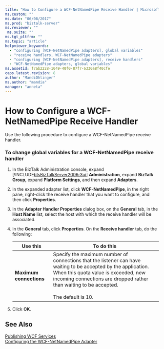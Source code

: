 ```yaml
---
title: "How to Configure a WCF-NetNamedPipe Receive Handler | Microsoft Docs"
ms.custom: ""
ms.date: "06/08/2017"
ms.prod: "biztalk-server"
ms.reviewer: ""
 ms.suite: ""
ms.tgt_pltfrm: ""
ms.topic: "article"
helpviewer_keywords: 
  - "configuring [WCF-NetNamedPipe adapters], global variables"
  - "receive handlers, WCF-NetNamedPipe adapters"
  - "configuring [WCF-NetNamedPipe adapters], receive handlers"
  - "WCF-NetNamedPipe adapters, global variables"
ms.assetid: f7ab2228-1049-40f0-87f7-6330a8f40cfe
caps.latest.revision: 8
author: "MandiOhlinger"
ms.author: "mandia"
manager: "anneta"
---
```

# How to Configure a WCF-NetNamedPipe Receive Handler
Use the following procedure to configure a WCF-NetNamedPipe receive handler.  
  
### To change global variables for a WCF-NetNamedPipe receive handler  
  
1.  In the BizTalk Administration console, expand [!INCLUDE[btsBizTalkServer2006r3ui](../includes/btsbiztalkserver2006r3ui-md.md)] **Administration**, expand **BizTalk Group**, expand **Platform Settings**, and then expand **Adapters**.  
  
2.  In the expanded adapter list, click **WCF-NetNamedPipe**, in the right pane, right-click the receive handler that you want to configure, and then click **Properties**.  
  
3.  In the **Adapter Handler Properties** dialog box, on the **General** tab, in the **Host Name** list, select the host with which the receive handler will be associated.  
  
4.  In the **General** tab, click **Properties**. On the **Receive handler** tab, do the following:  
  
    |Use this|To do this|  
    |--------------|----------------|  
    |**Maximum connections**|Specify the maximum number of connections that the listener can have waiting to be accepted by the application. When this quota value is exceeded, new incoming connections are dropped rather than waiting to be accepted.<br /><br /> The default is 10.|  
  
5.  Click **OK**.  
  
## See Also  
 [Publishing WCF Services](../core/publishing-wcf-services.md)   
 [Configuring the WCF-NetNamedPipe Adapter](../core/configuring-the-wcf-netnamedpipe-adapter.md)